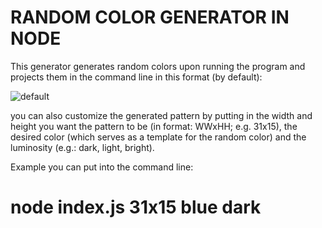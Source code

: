 # RANDOM COLOR GENERATOR IN NODE

This generator generates random colors upon running the program and projects them in the command line in this format (by default):

![default](https://user-images.githubusercontent.com/1935696/92607675-b56bd700-f2b4-11ea-9085-67af9369fa71.png)

you can also customize the generated pattern by putting in the width and height you want the pattern to be (in format: WWxHH; e.g. 31x15), the desired color (which serves as a template for the random color) and the luminosity (e.g.: dark, light, bright).

Example you can put into the command line:

# node index.js 31x15 blue dark
